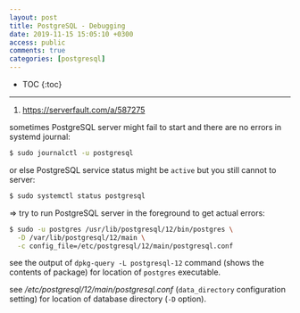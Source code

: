```yaml
---
layout: post
title: PostgreSQL - Debugging
date: 2019-11-15 15:05:10 +0300
access: public
comments: true
categories: [postgresql]
---
```


<!-- @format -->

<!-- more -->

* TOC
{:toc}
<hr>

1. <https://serverfault.com/a/587275>

sometimes PostgreSQL server might fail to start and there are no errors in
systemd journal:

```sh
$ sudo journalctl -u postgresql
```

or else PostgreSQL service status might be `active` but you still cannot to
server:

```sh
$ sudo systemctl status postgresql
```

=> try to run PostgreSQL server in the foreground to get actual errors:

```sh
$ sudo -u postgres /usr/lib/postgresql/12/bin/postgres \
  -D /var/lib/postgresql/12/main \
  -c config_file=/etc/postgresql/12/main/postgresql.conf
```

see the output of `dpkg-query -L postgresql-12` command (shows the contents of
package) for location of `postgres` executable.

see _/etc/postgresql/12/main/postgresql.conf_ (`data_directory` configuration
setting) for location of database directory (`-D` option).

